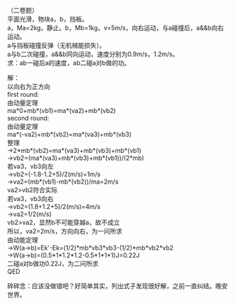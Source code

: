 ﻿（二卷题）  
平面光滑，物块a，b，挡板。  
a，Ma=2kg，静止。b，Mb=1kg，v=5m/s，向右运动，与a碰撞后，a&&b向右运动。  
a与挡板碰撞反弹（无机械能损失）。  
a与b二次碰撞，a&&b同向运动，速度分别为0.9m/s，1.2m/s。  
求：ab一碰后a的速度，ab二碰a对b做的功。

解：  
以向右为正方向  
first round:  
由动量定理  
ma\*0+mb\*(vb1)=ma\*(va2)+mb\*(vb2)  
second round:  
由动量定理  
ma\*(-va2)+mb\*(vb2)=ma\*(va3)+mb\*(vb3)  
整理  
->2\*mb\*(vb2)=ma\*(va3)+mb\*(vb3)+mb\*(vb1)  
->vb2=(ma\*(va3)+mb\*(vb3)+mb\*(vb1))/(2\*mb)  
若va3，vb3向左  
->vb2=(-1.8-1.2+5)/2(m/s)=1m/s  
->va2=(mb\*(vb1)-mb\*(vb2))/ma=2m/s  
va2>vb2符合实际  
若va3，vb3向右  
->vb2=(1.8+1.2+5)/2(m/s)=4m/s  
->va2=1/2(m/s)  
vb2>va2，显然b不可能穿越a，故不成立  
所以，va2=2m/s，方向向右，为一问所求  
由动能定理  
->W(a->b)=Ek'-Ek=(1/2)\*mb\*vb3\*vb3-(1/2)\*mb\*vb2\*vb2  
->W(a->b)=(0.5\*1\*1.2\*1.2-0.5\*1\*1\*1)J=0.22J  
二碰a对b做功0.22J，为二问所求  
QED

碎碎念：应该没做错吧？好简单其实，列出式子发现很好解，之前一直纠结。晚安世界。
